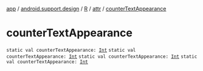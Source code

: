 [app](../../../index.md) / [android.support.design](../../index.md) / [R](../index.md) / [attr](index.md) / [counterTextAppearance](.)

# counterTextAppearance

`static val counterTextAppearance: `[`Int`](https://kotlinlang.org/api/latest/jvm/stdlib/kotlin/-int/index.html)
`static val counterTextAppearance: `[`Int`](https://kotlinlang.org/api/latest/jvm/stdlib/kotlin/-int/index.html)
`static val counterTextAppearance: `[`Int`](https://kotlinlang.org/api/latest/jvm/stdlib/kotlin/-int/index.html)
`static val counterTextAppearance: `[`Int`](https://kotlinlang.org/api/latest/jvm/stdlib/kotlin/-int/index.html)